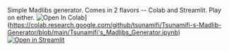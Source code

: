 Simple Madlibs generator. Comes in 2 flavors -- Colab and Streamlit. Play on either.
![Open In Colab](https://colab.research.google.com/assets/colab-badge.svg)](https://colab.research.google.com/github/tsunamifi/Tsunamifi-s-Madlib-Generator/blob/main/Tsunamifi's_Madlibs_Generator.ipynb)
[![Open in Streamlit](https://static.streamlit.io/badges/streamlit_badge_black_white.svg)](https://share.streamlit.io/tsunamifi/tsunamifi-s-madlib-generator/main/tsuMadlibs.py)
